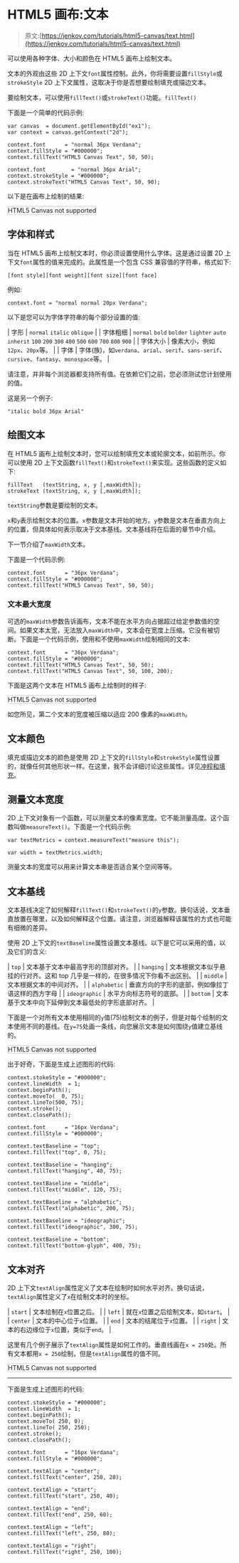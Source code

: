 # HTML5 画布:文本

> 原文:[https://jenkov.com/tutorials/html5-canvas/text.html](https://jenkov.com/tutorials/html5-canvas/text.html)

可以使用各种字体、大小和颜色在 HTML5 画布上绘制文本。

文本的外观由这些 2D 上下文`font`属性控制。此外，你将需要设置`fillStyle`或`strokeStyle` 2D 上下文属性，这取决于你是否想要绘制填充或描边文本。

要绘制文本，可以使用`fillText()`或`strokeText()`功能。`fillText()`

下面是一个简单的代码示例:

```
var canvas  = document.getElementById("ex1");
var context = canvas.getContext("2d");

context.font      = "normal 36px Verdana";
context.fillStyle = "#000000";
context.fillText("HTML5 Canvas Text", 50, 50);

context.font        = "normal 36px Arial";
context.strokeStyle = "#000000";
context.strokeText("HTML5 Canvas Text", 50, 90);

```

以下是在画布上绘制的结果:

<canvas id="ex1" width="500" height="100" style="border: 1px solid #cccccc;">HTML5 Canvas not supported</canvas>

## 字体和样式

当在 HTML5 画布上绘制文本时，你必须设置使用什么字体。这是通过设置 2D 上下文`font`属性的值来完成的。此属性是一个包含 CSS 兼容值的字符串，格式如下:

```
[font style][font weight][font size][font face]

```

例如:

```
context.font = "normal normal 20px Verdana";

```

以下是您可以为字体字符串的每个部分设置的值:

| 字形 | `normal`
`italic`
`oblique`
 |
| 字体粗细 | `normal`
`bold`
`bolder`
`lighter`
`auto`
`inherit`
`100`
`200`
`300`
`400`
`500`
`600`
`700`
`800`
`900` |
| 字体大小 | 像素大小，例如`12px`、`20px`等。 |
| 字体 | 字体(族)，如`verdana`、`arial`、`serif`、`sans-serif`、`cursive`、`fantasy`、`monospace`等。 |

请注意，并非每个浏览器都支持所有值。在依赖它们之前，您必须测试您计划使用的值。

这是另一个例子:

```
"italic bold 36px Arial"

```

## 绘图文本

在 HTML5 画布上绘制文本时，您可以绘制填充文本或轮廓文本，如前所示。你可以使用 2D 上下文函数`fillText()`和`strokeText()`来实现。这些函数的定义如下:

```
fillText   (textString, x, y [,maxWidth]);
strokeText (textString, x, y [,maxWidth]);

```

`textString`参数是要绘制的文本。

`x`和`y`表示绘制文本的位置。`x`参数是文本开始的地方。`y`参数是文本在垂直方向上的位置，但具体如何表示取决于文本基线。文本基线将在后面的章节中介绍。

下一节介绍了`maxWidth`文本。

下面是一个代码示例:

```
context.font      = "36px Verdana";
context.fillStyle = "#000000";
context.fillText("HTML5 Canvas Text", 50, 50);

```

### 文本最大宽度

可选的`maxWidth`参数告诉画布，文本不能在水平方向占据超过给定参数值的空间。如果文本太宽，无法放入`maxWidth`中，文本会在宽度上压缩。它没有被切断。下面是一个代码示例，使用和不使用`maxWidth`绘制相同的文本:

```
context.font      = "36px Verdana";
context.fillStyle = "#000000";
context.fillText("HTML5 Canvas Text", 50, 50);
context.fillText("HTML5 Canvas Text", 50, 100, 200);

```

下面是这两个文本在 HTML5 画布上绘制时的样子:

<canvas id="ex2" width="500" height="150" style="border: 1px solid #cccccc;">HTML5 Canvas not supported</canvas>

如您所见，第二个文本的宽度被压缩以适应 200 像素的`maxWidth`。

## 文本颜色

填充或描边文本的颜色是使用 2D 上下文的`fillStyle`和`strokeStyle`属性设置的，就像任何其他形状一样。在这里，我不会详细讨论这些属性。详见[冲程和填充](stroke-fill.html)。

## 测量文本宽度

2D 上下文对象有一个函数，可以测量文本的像素宽度。它不能测量高度。这个函数叫做`measureText()`。下面是一个代码示例:

```
var textMetrics = context.measureText("measure this");

var width = textMetrics.width;

```

测量文本的宽度可以用来计算文本串是否适合某个空间等等。

## 文本基线

文本基线决定了如何解释`fillText()`和`strokeText()`的`y`参数。换句话说，文本垂直放置在哪里，以及如何解释这个位置。请注意，浏览器解释该属性的方式也可能有细微的差异。

使用 2D 上下文的`textBaseline`属性设置文本基线。以下是它可以采用的值，以及它们的含义:

| `top` | 文本基于文本中最高字形的顶部对齐。 |
| `hanging` | 文本根据文本似乎悬挂的行对齐。这和 top 几乎是一样的，在很多情况下你看不出区别。 |
| `middle` | 文本根据文本的中间对齐。 |
| `alphabetic` | 垂直方向的字形的底部，例如像拉丁语这样的西方字母 |
| `ideographic` | 水平方向标志符号的底部。 |
| `bottom` | 文本基于文本中向下延伸到文本最低处的字形底部对齐。 |

下面是一个对所有文本使用相同的`y`值(75)绘制文本的例子，但是对每个绘制的文本使用不同的基线。在`y=75`处画一条线，向您展示文本是如何围绕`y`值建立基线的。

<canvas id="ex3" width="500" height="150" style="border: 1px solid #cccccc;">HTML5 Canvas not supported</canvas>

出于好奇，下面是生成上述图形的代码:

```
context.stokeStyle = "#000000";
context.lineWidth  = 1;
context.beginPath();
context.moveTo(  0, 75);
context.lineTo(500, 75);
context.stroke();
context.closePath();

context.font      = "16px Verdana";
context.fillStyle = "#000000";

context.textBaseline = "top";
context.fillText("top", 0, 75);

context.textBaseline = "hanging";
context.fillText("hanging", 40, 75);

context.textBaseline = "middle";
context.fillText("middle", 120, 75);

context.textBaseline = "alphabetic";
context.fillText("alphabetic", 200, 75);

context.textBaseline = "ideographic";
context.fillText("ideographic", 300, 75);

context.textBaseline = "bottom";
context.fillText("bottom-glyph", 400, 75);

```

## 文本对齐

2D 上下文`textAlign`属性定义了文本在绘制时如何水平对齐。换句话说，`textAlign`属性定义了`x`在绘制文本时的坐标。

| `start` | 文本绘制在`x`位置之后。 |
| `left` | 就在`x`位置之后绘制文本，如`start`。 |
| `center` | 文本的中心位于`x`位置。 |
| `end` | 文本的结尾位于`x`位置。 |
| `right` | 文本的右边缘位于`x`位置，类似于`end`。 |

这里有几个例子展示了`textAlign`属性是如何工作的。垂直线画在`x = 250`处。所有文本都用`x = 250`绘制，但是`textAlign`属性的值不同。

<canvas id="ex4" width="500" height="120" style="border: 1px solid #cccccc;">HTML5 Canvas not supported</canvas>

----------

下面是生成上述图形的代码:

```
context.stokeStyle = "#000000";
context.lineWidth  = 1;
context.beginPath();
context.moveTo( 250, 0);
context.lineTo( 250, 250);
context.stroke();
context.closePath();

context.font      = "16px Verdana";
context.fillStyle = "#000000";

context.textAlign = "center";
context.fillText("center", 250, 20);

context.textAlign = "start";
context.fillText("start", 250, 40);

context.textAlign = "end";
context.fillText("end", 250, 60);

context.textAlign = "left";
context.fillText("left", 250, 80);

context.textAlign = "right";
context.fillText("right", 250, 100);

```